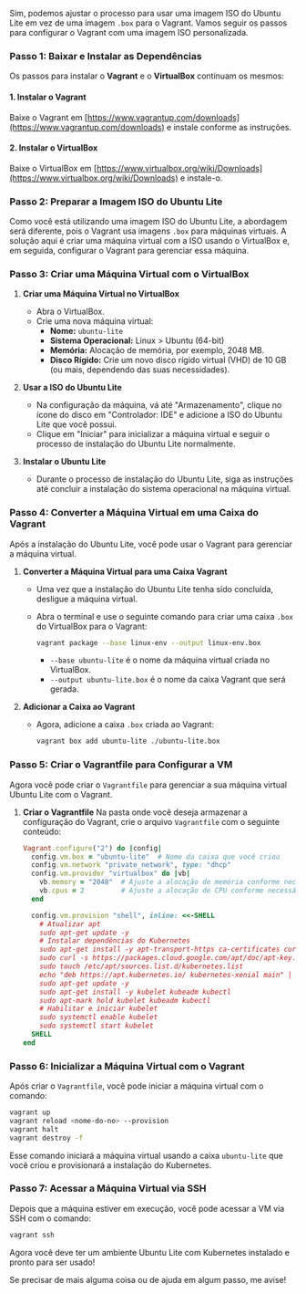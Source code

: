 Sim, podemos ajustar o processo para usar uma imagem ISO do Ubuntu Lite em vez de uma imagem `.box` para o Vagrant. Vamos seguir os passos para configurar o Vagrant com uma imagem ISO personalizada.

### Passo 1: Baixar e Instalar as Dependências

Os passos para instalar o **Vagrant** e o **VirtualBox** continuam os mesmos:

#### 1. **Instalar o Vagrant**  
Baixe o Vagrant em [https://www.vagrantup.com/downloads](https://www.vagrantup.com/downloads) e instale conforme as instruções.

#### 2. **Instalar o VirtualBox**  
Baixe o VirtualBox em [https://www.virtualbox.org/wiki/Downloads](https://www.virtualbox.org/wiki/Downloads) e instale-o.

### Passo 2: Preparar a Imagem ISO do Ubuntu Lite

Como você está utilizando uma imagem ISO do Ubuntu Lite, a abordagem será diferente, pois o Vagrant usa imagens `.box` para máquinas virtuais. A solução aqui é criar uma máquina virtual com a ISO usando o VirtualBox e, em seguida, configurar o Vagrant para gerenciar essa máquina.

### Passo 3: Criar uma Máquina Virtual com o VirtualBox

1. **Criar uma Máquina Virtual no VirtualBox**
   - Abra o VirtualBox.
   - Crie uma nova máquina virtual:
     - **Nome:** `ubuntu-lite`
     - **Sistema Operacional:** Linux > Ubuntu (64-bit)
     - **Memória:** Alocação de memória, por exemplo, 2048 MB.
     - **Disco Rígido:** Crie um novo disco rígido virtual (VHD) de 10 GB (ou mais, dependendo das suas necessidades).

2. **Usar a ISO do Ubuntu Lite**
   - Na configuração da máquina, vá até "Armazenamento", clique no ícone do disco em "Controlador: IDE" e adicione a ISO do Ubuntu Lite que você possui.
   - Clique em "Iniciar" para inicializar a máquina virtual e seguir o processo de instalação do Ubuntu Lite normalmente.

3. **Instalar o Ubuntu Lite**
   - Durante o processo de instalação do Ubuntu Lite, siga as instruções até concluir a instalação do sistema operacional na máquina virtual.

### Passo 4: Converter a Máquina Virtual em uma Caixa do Vagrant

Após a instalação do Ubuntu Lite, você pode usar o Vagrant para gerenciar a máquina virtual.

1. **Converter a Máquina Virtual para uma Caixa Vagrant**
   - Uma vez que a instalação do Ubuntu Lite tenha sido concluída, desligue a máquina virtual.
   - Abra o terminal e use o seguinte comando para criar uma caixa `.box` do VirtualBox para o Vagrant:
     ```bash
     vagrant package --base linux-env --output linux-env.box
     ```

     - `--base ubuntu-lite` é o nome da máquina virtual criada no VirtualBox.
     - `--output ubuntu-lite.box` é o nome da caixa Vagrant que será gerada.

2. **Adicionar a Caixa ao Vagrant**
   - Agora, adicione a caixa `.box` criada ao Vagrant:
     ```bash
     vagrant box add ubuntu-lite ./ubuntu-lite.box
     ```

### Passo 5: Criar o Vagrantfile para Configurar a VM

Agora você pode criar o `Vagrantfile` para gerenciar a sua máquina virtual Ubuntu Lite com o Vagrant.

1. **Criar o Vagrantfile**
   Na pasta onde você deseja armazenar a configuração do Vagrant, crie o arquivo `Vagrantfile` com o seguinte conteúdo:

   ```ruby
   Vagrant.configure("2") do |config|
     config.vm.box = "ubuntu-lite"  # Nome da caixa que você criou
     config.vm.network "private_network", type: "dhcp"
     config.vm.provider "virtualbox" do |vb|
       vb.memory = "2048"  # Ajuste a alocação de memória conforme necessário
       vb.cpus = 2         # Ajuste a alocação de CPU conforme necessário
     end

     config.vm.provision "shell", inline: <<-SHELL
       # Atualizar apt
       sudo apt-get update -y
       # Instalar dependências do Kubernetes
       sudo apt-get install -y apt-transport-https ca-certificates curl
       sudo curl -s https://packages.cloud.google.com/apt/doc/apt-key.gpg | sudo apt-key add -
       sudo touch /etc/apt/sources.list.d/kubernetes.list
       echo "deb https://apt.kubernetes.io/ kubernetes-xenial main" | sudo tee -a /etc/apt/sources.list.d/kubernetes.list
       sudo apt-get update -y
       sudo apt-get install -y kubelet kubeadm kubectl
       sudo apt-mark hold kubelet kubeadm kubectl
       # Habilitar e iniciar kubelet
       sudo systemctl enable kubelet
       sudo systemctl start kubelet
     SHELL
   end
   ```

### Passo 6: Inicializar a Máquina Virtual com o Vagrant

Após criar o `Vagrantfile`, você pode iniciar a máquina virtual com o comando:

```bash
vagrant up
vagrant reload <nome-do-no> --provision
vagrant halt
vagrant destroy -f
```

Esse comando iniciará a máquina virtual usando a caixa `ubuntu-lite` que você criou e provisionará a instalação do Kubernetes.

### Passo 7: Acessar a Máquina Virtual via SSH

Depois que a máquina estiver em execução, você pode acessar a VM via SSH com o comando:

```bash
vagrant ssh
```

Agora você deve ter um ambiente Ubuntu Lite com Kubernetes instalado e pronto para ser usado!

Se precisar de mais alguma coisa ou de ajuda em algum passo, me avise!